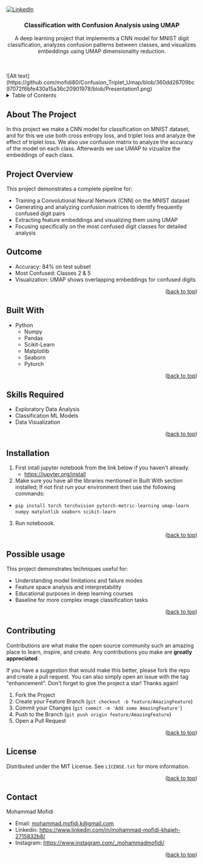 <a id="readme-top"></a>


[![LinkedIn][linkedin-shield]][linkedin-url]

<h3 align="center">Classification with Confusion Analysis using UMAP</h3>

  <p align="center">
    A  deep learning project that implements a CNN model for MNIST digit classification, analyzes confusion patterns between classes, and visualizes embeddings using UMAP dimensionality reduction.
    <br />
    <br />
    <br />
  </p>
</div>
![Alt text](https://github.com/mofidi80/Confusion_Triplet_Umap/blob/360dd26709bc97072f6bfe430a15a36c20901978/blob/Presentation1.png)
<!-- TABLE OF CONTENTS -->
<details>
  <summary>Table of Contents</summary>
  <ol>
    <li>
      <a href="#about-the-project">About The Project</a>
      <ul>
        <li><a href="#built-with">Built With</a></li>
        <li><a href="#skills-required">Skills Required</a><li>
      </ul>
    <li><a href="#installation">Installation</a></li>
    <li><a href="#possible-usage">Possible Usage</a></li>
    <li><a href="#contributing">Contributing</a></li>
    <li><a href="#license">License</a></li>
    <li><a href="#contact">Contact</a></li>
  </ol>
</details>

## About The Project
In this project we make a CNN model for classification on MNIST dataset, and for this we use both cross entropy loss, and triplet loss and analyze the effect of triplet loss. We also use confusion matrix to analyze the accuracy of the model on each class. Afterwards we use UMAP to vizualize the embeddings of each class.

## Project Overview

This project demonstrates a complete pipeline for:
- Training a Convolutional Neural Network (CNN) on the MNIST dataset
- Generating and analyzing confusion matrices to identify frequently confused digit pairs
- Extracting feature embeddings and visualizing them using UMAP
- Focusing specifically on the most confused digit classes for detailed analysis

## Outcome
- Accuracy: 84% on test subset
- Most Confused: Classes 2 & 5
- Visualization: UMAP shows overlapping embeddings for confused digits

<p align="right">(<a href="#readme-top">back to top</a>)</p>


## Built With
* Python
   + Numpy
   + Pandas
   + Scikit-Learn
   + Matplotlib
   + Seaborn
   + Pytorch

<p align="right">(<a href="#readme-top">back to top</a>)</p>


## Skills Required
* Exploratory Data Analysis
* Classification ML Models
* Data Visualization

<p align="right">(<a href="#readme-top">back to top</a>)</p>


## Installation
1. First intall jupyter notebook from the link below if you haven't already.
   + https://jupyter.org/install
2. Make sure you have all the libraries mentioned in Built With section installed; If not first run your environment then use the following commands:
+ 
  ```console
  pip install torch torchvision pytorch-metric-learning umap-learn numpy matplotlib seaborn scikit-learn
  ```

3. Run noteboook.
<p align="right">(<a href="#readme-top">back to top</a>)</p>


## Possible usage
This project demonstrates techniques useful for:
- Understanding model limitations and failure modes
- Feature space analysis and interpretability
- Educational purposes in deep learning courses
- Baseline for more complex image classification tasks

<p align="right">(<a href="#readme-top">back to top</a>)</p>



<!-- CONTRIBUTING -->
## Contributing

Contributions are what make the open source community such an amazing place to learn, inspire, and create. Any contributions you make are **greatly appreciated**.

If you have a suggestion that would make this better, please fork the repo and create a pull request. You can also simply open an issue with the tag "enhancement".
Don't forget to give the project a star! Thanks again!

1. Fork the Project
2. Create your Feature Branch (`git checkout -b feature/AmazingFeature`)
3. Commit your Changes (`git commit -m 'Add some AmazingFeature'`)
4. Push to the Branch (`git push origin feature/AmazingFeature`)
5. Open a Pull Request

<p align="right">(<a href="#readme-top">back to top</a>)</p>


<!-- LICENSE -->
## License

Distributed under the MIT License. See `LICENSE.txt` for more information.

<p align="right">(<a href="#readme-top">back to top</a>)</p>



<!-- CONTACT -->
## Contact
Mohammad Mofidi
* Email: mohammad.mofidi.k@gmail.com
* Linkedin: https://www.linkedin.com/in/mohammad-mofidi-khajeh-2715832b8/
* Instagram: https://www.instagram.com/_mohammadmofidi/


<p align="right">(<a href="#readme-top">back to top</a>)</p>



<!-- MARKDOWN LINKS & IMAGES -->
<!-- https://www.markdownguide.org/basic-syntax/#reference-style-links -->

[linkedin-shield]: https://img.shields.io/badge/-LinkedIn-black.svg?style=for-the-badge&logo=linkedin&colorB=555
[linkedin-url]: https://www.linkedin.com/in/mohammad-mofidi-khajeh-2715832b8/












  
